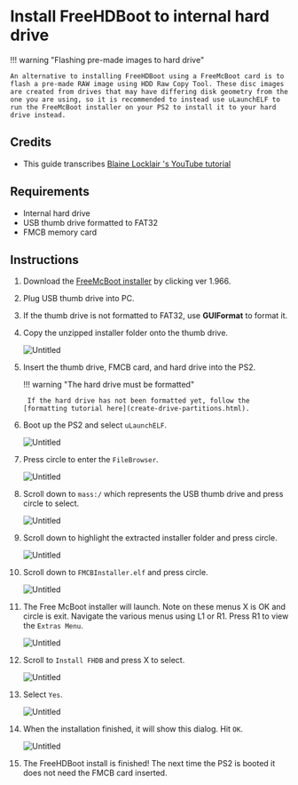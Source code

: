 # Install FreeHDBoot to internal hard drive

!!! warning "Flashing pre-made images to hard drive"

    An alternative to installing FreeHDBoot using a FreeMcBoot card is to flash a pre-made RAW image using HDD Raw Copy Tool. These disc images are created from drives that may have differing disk geometry from the one you are using, so it is recommended to instead use uLaunchELF to run the FreeMcBoot installer on your PS2 to install it to your hard drive instead.

## Credits

- This guide transcribes [
Blaine Locklair
's YouTube tutorial](https://www.youtube.com/watch?v=C02j3wTuJag)

## Requirements

* Internal hard drive
* USB thumb drive formatted to FAT32
* FMCB memory card

## Instructions

1. Download the [FreeMcBoot installer](https://israpps.github.io/FreeMcBoot-Installer/test/8_Downloads.html) by clicking ver 1.966.
2. Plug USB thumb drive into PC.
3. If the thumb drive is not formatted to FAT32, use **GUIFormat** to format it.
4. Copy the unzipped installer folder onto the thumb drive.

    ![Untitled](../assets/freehdboot_0.png)

1. Insert the thumb drive, FMCB card, and hard drive into the PS2.

    !!! warning "The hard drive must be formatted"

        If the hard drive has not been formatted yet, follow the [formatting tutorial here](create-drive-partitions.html).

2. Boot up the PS2 and select `uLaunchELF`.

    ![Untitled](../assets/freehdboot_1.png)

1. Press circle to enter the `FileBrowser`.

    ![Untitled](../assets/freehdboot_2.png)

1. Scroll down to `mass:/` which represents the USB thumb drive and press circle to select.

    ![Untitled](../assets/freehdboot_3.png)

1. Scroll down to highlight the extracted installer folder and press circle.

    ![Untitled](../assets/freehdboot_4.png)

1. Scroll down to `FMCBInstaller.elf` and press circle.

    ![Untitled](../assets/freehdboot_5.png)

1. The Free McBoot installer will launch. Note on these menus X is OK and circle is exit. Navigate the various menus using L1 or R1. Press R1 to view the `Extras Menu`.

    ![Untitled](../assets/freehdboot_6.png)

1. Scroll to `Install FHDB` and press X to select.

    ![Untitled](../assets/freehdboot_7.png)

1. Select `Yes`.

    ![Untitled](../assets/freehdboot_8.png)

1. When the installation finished, it will show this dialog. Hit `OK`.

    ![Untitled](../assets/freehdboot_9.png)

1. The FreeHDBoot install is finished! The next time the PS2 is booted it does not need the FMCB card inserted.